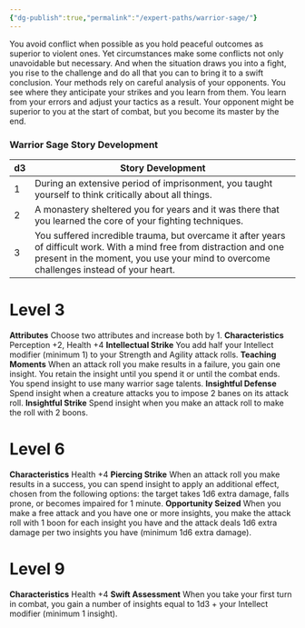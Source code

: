 ```yaml
---
{"dg-publish":true,"permalink":"/expert-paths/warrior-sage/"}
---
```


You avoid conflict when possible as you hold peaceful outcomes as superior to violent ones.
Yet circumstances make some conflicts not only unavoidable but necessary. And when the situation draws you into a fight, you rise to the challenge and do all that you can to bring it to a swift conclusion.
Your methods rely on careful analysis of your opponents. You see where they anticipate your strikes and you learn from them. You learn from your errors and adjust your tactics as a result. Your opponent might be superior to you at the start of combat, but you become its master by the end.
### Warrior Sage Story Development

| d3  | Story Development                                                                                                                                                                                               |
| --- | --------------------------------------------------------------------------------------------------------------------------------------------------------------------------------------------------------------- |
| 1   | During an extensive period of imprisonment, you taught yourself to think critically about all things.                                                                                                           |
| 2   | A monastery sheltered you for years and it was there that you learned the core of your fighting techniques.                                                                                                     |
| 3   | You suffered incredible trauma, but overcame it after years of difficult work. With a mind free from distraction and one present in the moment, you use your mind to overcome challenges instead of your heart. |
# Level 3
**Attributes** Choose two attributes and increase both by 1.
**Characteristics** Perception +2, Health +4
**Intellectual Strike** You add half your Intellect modifier (minimum 1) to your Strength and Agility attack rolls.
**Teaching Moments** When an attack roll you make results in a failure, you gain one insight. You retain the insight until you spend it or until the combat ends. You spend insight to use many warrior sage talents.
**Insightful Defense** Spend insight when a creature attacks you to impose 2 banes on its attack roll.
**Insightful Strike** Spend insight when you make an attack roll to make the roll with 2 boons.
# Level 6
**Characteristics** Health +4
**Piercing Strike** When an attack roll you make results in a success, you can spend insight to apply an additional effect, chosen from the following options: the target takes 1d6 extra damage, falls prone, or becomes impaired for 1 minute.
**Opportunity Seized** When you make a free attack and you have one or more insights, you make the attack roll with 1 boon for each insight you have and the attack deals 1d6 extra damage per two insights you have (minimum 1d6 extra damage).
# Level 9
**Characteristics** Health +4
**Swift Assessment** When you take your first turn in combat, you gain a number of insights equal to 1d3 + your Intellect modifier (minimum 1 insight).